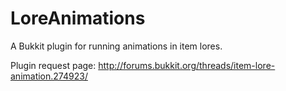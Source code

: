 LoreAnimations
==============

A Bukkit plugin for running animations in item lores.

Plugin request page: http://forums.bukkit.org/threads/item-lore-animation.274923/
